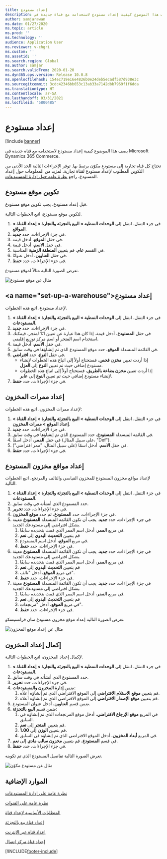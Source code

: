 ```yaml
---
title: إعداد مستودع
description: يصف هذا الموضوع كيفية إعداد مستودع لاستخدامه مع قناة جديدة في Microsoft Dynamics 365 Commerce.
author: samjarawan
ms.date: 01/27/2020
ms.topic: article
ms.prod: ''
ms.technology: ''
audience: Application User
ms.reviewer: v-chgri
ms.custom: ''
ms.assetid: ''
ms.search.region: Global
ms.author: samjar
ms.search.validFrom: 2020-01-20
ms.dyn365.ops.version: Release 10.0.8
ms.openlocfilehash: 154ec719e16e4826b0e24deb5ecadf587d938e3c
ms.sourcegitcommit: 3cdc42346bb653c13ab33a7142dbb7969f1f6dda
ms.translationtype: HT
ms.contentlocale: ar-SA
ms.lasthandoff: 03/31/2021
ms.locfileid: "5800485"
---
```

# <a name="warehouse-set-up"></a>إعداد مستودع

[!include [banner](includes/banner.md)]

يصف هذا الموضوع كيفية إعداد مستودع لاستخدامه مع قناة جديدة في Microsoft Dynamics 365 Commerce.

تحتاج كل قناة تجارية إلى مستودع مكوّن يرتبط بها. توفر الإجراءات التالية الحد الأدنى من التكوين المطلوب لإعداد مستودع لقناة تجارية. لمزيد من المعلومات حول إعداد المستودع، راجع [نظرة عامة حول إدارة المستودعات](../supply-chain/warehousing/warehouse-management-overview.md?toc=/dynamics365/commerce/toc.json).

## <a name="configure-a-warehouse-site"></a>تكوين موقع مستودع

قبل إعداد مستودع، يجب تكوين موقع مستودع.

لتكوين موقع مستودع، اتبع الخطوات التالية.

1. في جزء التنقل، انتقل إلى **الوحدات النمطية \> البيع بالتجزئة والتجارة \> إعداد القناة \> المواقع**.
1. في جزء الإجراءات، حدد **جديد**.
1. في حقل **الموقع**، أدخل قيمة.
1. في حقل **الاسم**، أدخل قيمة.
1. في القسم **عام**، قم بتعيين **المنطقة الزمنية** المناسبة.
1. في حقل **العناوين**، أدخل عنوانًا.
1. في جزء الإجراءات، حدد **حفظ**.

تعرض الصورة التالية مثالاً لموقع مستودع.

![مثال عن موقع مستودع](media/warehouse-site.png)

## <a name="set-up-a-warehouse&quot;></a>إعداد مستودع

لإعداد مستودع، اتبع هذه الخطوات.

1. في جزء التنقل، انتقل إلى **الوحدات النمطية \> البيع بالتجزئة والتجارة \> إعداد القناة \> المستودعات**.
1. في جزء الإجراءات، حدد **جديد**.
1. في حقل **المستودع**، أدخل قيمة.  إذا كان هذا عبارة عن تعيين 1:1 لمتجر، فيمكنك استخدام اسم المتجر أو اسم مركز توزيع إقليمي.
1. في حقل **الاسم**، أدخل قيمة.
1. في القائمة المنسدلة **الموقع**، حدد موقع المستودع الذي تم إنشاؤها في وقت سابق.
1. في حقل **النوع**، حدد **افتراضي**.
    - إذا أردت تعيين **مخزن فحص‬**، فستحتاج أولاً إلى اتباع هذه الخطوات لإنشاء مستودع إضافي حيث تم تعيين **النوع** إلى **العزل**.
    - إذا أردت تعيين **مخزن بضاعة بالطريق‬‬**، فستحتاج أولاً إلى اتباع هذه الخطوات لإنشاء مستودع إضافي حيث تم تعيين **النوع** إلى **عابر‬**.
1. في جزء الإجراءات، حدد **حفظ**.

## <a name=&quot;set-up-inventory-aisles&quot;></a>إعداد ممرات المخزون

لإعداد ممرات المخزون، اتبع هذه الخطوات:

1. في جزء التنقل، انتقل إلى **الوحدات النمطية \> البيع بالتجزئة والتجارة \> إعداد القناة \> إعداد الموقع \> ممرات المخزون**.
1. في جزء الإجراءات، حدد **جديد**.
1. في القائمة المنسدلة **المستودع**، حدد المستودع الذي تم إنشاؤها في وقت سابق.
1. في حقل **الممر**، أدخل اسمًا (على سبيل المثال، &quot;Def").
1. في حقل **الاسم**، أدخل اسمًا (على سبيل المثال، "ممر افتراضي").
1. في جزء الإجراءات، حدد **حفظ**.

## <a name="set-up-warehouse-inventory-locations"></a>إعداد مواقع مخزون المستودع

لإعداد مواقع مخزون المستودع للمخزون القياسي والتالف والمرتجع، اتبع الخطوات التالية.

1. في جزء التنقل، انتقل إلى **الوحدات النمطية \> البيع بالتجزئة والتجارة \> إعداد القناة \> المستودعات**.
1. حدد المستودع الذي أنشأته في وقت سابق.
1. في جزء الإجراءات، حدد **تحرير**.
1. في جزء الإجراءات، حدد **المستودع**، ثم حدد **موقع المخزون**.
1. في جزء الإجراءات، حدد **جديد**. يجب أن تكون القائمة المنسدلة **المستودع** معينة بشكل افتراضي إلى مستودعك الجديد.
    1. في مربع **الممر**، أدخل اسم الممر الذي قمت بتحديده سابقًا. 
    1. قم بتعيين **التحديث اليدوي** إلى **نعم**
    1. في مربع **الموقع**، أدخل اسم المستودع.
    1. في جزء الإجراءات، حدد **حفظ**.
 1. في جزء الإجراءات، حدد **جديد**.  يجب أن تكون القائمة المنسدلة **المستودع** معينة بشكل افتراضي إلى مستودعك الجديد.
    1. في مربع **الممر**، أدخل اسم الممر الذي قمت بتحديده سابقًا.  
    1. قم بتعيين **التحديث اليدوي** إلى **نعم**
    1. في مربع **الموقع**، أدخل "تالف".
    1. في جزء الإجراءات، حدد **حفظ**.
 1. في جزء الإجراءات، حدد **جديد**.  يجب أن تكون القائمة المنسدلة **المستودع** معينة بشكل افتراضي إلى مستودعك الجديد.
    1. في مربع **الممر**، أدخل اسم الممر الذي قمت بتحديده سابقًا. 
    1. قم بتعيين **التحديث اليدوي** إلى **نعم**
    1. في مربع **الموقع**، أدخل "مرتجعات".
    1. في جزء الإجراءات، حدد **حفظ**.
    
تعرض الصورة التالية إعداد موقع مخزون مستودع سان فرانسيسكو.

![مثال عن إعداد موقع المخزون](media/warehouse-inventory-locations.png)
    
## <a name="complete-warehouse-setup"></a>إكمال إعداد المخزون

لإكمال إعداد المخزون، اتبع الخطوات التالية.

1. في جزء التنقل، انتقل إلى **الوحدات النمطية \> البيع بالتجزئة والتجارة \> إعداد القناة \> المستودعات**.
1. حدد المستودع الذي أنشأته في وقت سابق.
1. في جزء الإجراءات، حدد **تحرير**.
1. ضمن **إدارة المخزون والمستودعات**:
    1. قم بتعيين **موقع الاستلام الافتراضي** إلى الموقع الافتراضي الذي تم إنشاؤه أعلاه.
    1. قم بتعيين **موقع الإصدار الافتراضي** إلى الموقع الافتراضي الذي تم إنشاؤه أعلاه.
1. ضمن قسم **العناوين**، أدخل عنوان المستودع.
1. ضمن قسم **البيع بالتجزئة**: 
    1. في المربع **موقع الإرجاع الافتراضي**، أدخل موقع المرتجعات الذي تم إنشاؤه في السابق.
    1. قم بتعيين **المتجر** إلى **نعم**.
    1. قم بتعيين **الوزن** إلى **1.00**. 
    1. في المربع **أبعاد المخزون**، أدخل الموقع الافتراضي الذي تم إنشاؤه في السابق.
1. في قسم **المستودع**، قم بتعيين **مخزون سالب مادي‬** إلى **نعم**.
1. في جزء الإجراءات، حدد **حفظ**.

تعرض الصورة التالية تفاصيل المستودع الذي تم تكوينه.

![مثال عن مستودع مكوّن](media/warehouse-sample.png)

## <a name="additional-resources"></a>الموارد الإضافية

[نظرة عامة على إدارة المستودعات](../supply-chain/warehousing/warehouse-management-overview.md?toc=/dynamics365/commerce/toc.json)

[نظرة عامة على القنوات](channels-overview.md)

[المتطلبات الأساسية‬ لإعداد قناة](channels-prerequisites.md)

[إعداد قناة بيع بالتجزئة](channel-setup-retail.md)
    
[إعداد قناة عبر الإنترنت](channel-setup-online.md)

[إعداد قناة مركز اتصال](channel-setup-callcenter.md)







[!INCLUDE[footer-include](../includes/footer-banner.md)]
